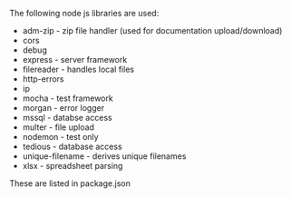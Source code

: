 The following node js libraries are used:
* adm-zip - zip file handler (used for documentation upload/download)
* cors
* debug
* express - server framework
* filereader - handles local files
* http-errors
* ip
* mocha - test framework
* morgan - error logger
* mssql - databse access
* multer - file upload
* nodemon - test only
* tedious - database access
* unique-filename - derives unique filenames
* xlsx - spreadsheet parsing

These are listed in package.json